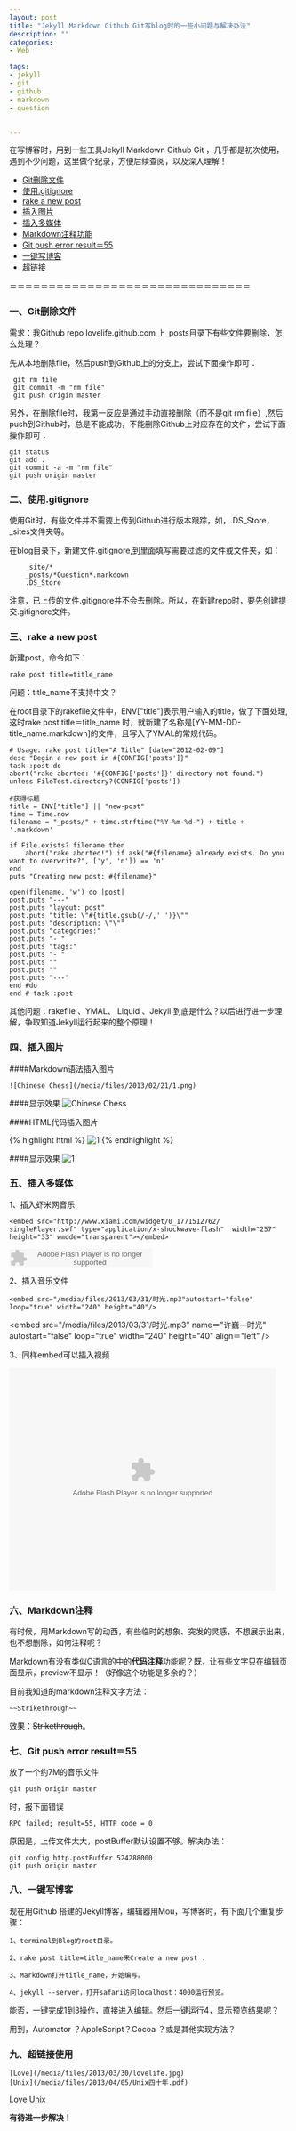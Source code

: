 ```yaml
---
layout: post
title: "Jekyll Markdown Github Git写blog时的一些小问题与解决办法"
description: ""
categories:
- Web

tags:
- jekyll
- git
- github
- markdown
- question


---
```

 
在写博客时，用到一些工具Jekyll Markdown Github Git ，几乎都是初次使用，遇到不少问题，这里做个纪录，方便后续查阅，以及深入理解！
 
*   [Git删除文件](#git_rm_file)
*   [使用.gitignore](#git_ignore)
*   [rake a new post](#rake_a_new_post)
*   [插入图片](#insert_picture)
*   [插入多媒体](#insert_media)
*   [Markdown注释功能](#markdown_comments)
*   [Git push error result＝55](#git_error_55)
*   [一键写博客](#one_key_write_blog)
*   [超链接](#hyper_link)

＝＝＝＝＝＝＝＝＝＝＝＝＝＝＝＝＝＝＝＝＝＝＝＝＝＝＝＝＝＝＝
  



<h3 id="git_rm_file">
一、Git删除文件
</h3>

需求：我Github repo lovelife.github.com 上_posts目录下有些文件要删除，怎么处理？

先从本地删除file，然后push到Github上的分支上，尝试下面操作即可：
	
	 git rm file
	 git commit -m "rm file"
	 git push origin master
	 
另外，在删除file时，我第一反应是通过手动直接删除（而不是git rm file）,然后push到Github时，总是不能成功，不能删除Github上对应存在的文件，尝试下面操作即可：

	git status
	git add .
	git commit -a -m "rm file"
	git push origin master 
	
	
<h3 id="git_ignore">
二、使用.gitignore
</h3>

使用Git时，有些文件并不需要上传到Github进行版本跟踪，如，.DS_Store，_sites文件夹等。

在blog目录下，新建文件.gitignore,到里面填写需要过滤的文件或文件夹，如：
		
		_site/*
		_posts/*Question*.markdown
		.DS_Store
		
注意，已上传的文件.gitignore并不会去删除。所以，在新建repo时，要先创建提交.gitignore文件。


<h3 id="rake_a_new_post">
三、rake a new post 
</h3>
新建post，命令如下：

	rake post title=title_name

问题：title_name不支持中文？

在root目录下的rakefile文件中，ENV["title"]表示用户输入的title，做了下面处理,这时rake post title＝title_name 时，就新建了名称是[YY-MM-DD-title_name.markdown]的文件，且写入了YMAL的常规代码。

	# Usage: rake post title="A Title" [date="2012-02-09"]
	desc "Begin a new post in #{CONFIG['posts']}"
	task :post do
	abort("rake aborted: '#{CONFIG['posts']}' directory not found.") unless FileTest.directory?(CONFIG['posts'])
	
	#获得标题
	title = ENV["title"] || "new-post"
	time = Time.now
	filename = "_posts/" + time.strftime("%Y-%m-%d-") + title + '.markdown'
	
	if File.exists? filename then
    	abort("rake aborted!") if ask("#{filename} already exists. Do you want to overwrite?", ['y', 'n']) == 'n'
    end
    puts "Creating new post: #{filename}"
    
    open(filename, 'w') do |post|
    post.puts "---"
    post.puts "layout: post"
    post.puts "title: \"#{title.gsub(/-/,' ')}\""
    post.puts "description: \"\""
    post.puts "categories:"
    post.puts "- "
    post.puts "tags:"
    post.puts "- "
    post.puts ""
    post.puts ""
    post.puts "---"
    end #do
    end # task :post
    
其他问题：rakefile 、YMAL、 Liquid 、Jekyll 到底是什么？以后进行进一步理解，争取知道Jekyll运行起来的整个原理！



<h3 id="insert_picture">
四、插入图片
</h3>

####Markdown语法插入图片

	![Chinese Chess](/media/files/2013/02/21/1.png)

####显示效果
![Chinese Chess](/media/files/2013/02/21/1.png)

####HTML代码插入图片

{% highlight html %}
<span class="image-600">![1](/media/files/2013/02/17/1.jpg)</span>
{% endhighlight %}


####显示效果
<span class="image-600">
![1](/media/files/2013/02/21/1.png)
</span>


<h3 id="insert_media">
五、插入多媒体
</h3>
1、插入虾米网音乐
	
	<embed src="http://www.xiami.com/widget/0_1771512762/	singlePlayer.swf" type="application/x-shockwave-flash" 	width="257" height="33" wmode="transparent"></embed>

<embed src="http://www.xiami.com/widget/0_1771512762/singlePlayer.swf" type="application/x-shockwave-flash" width="257" height="33" wmode="transparent"></embed>

2、插入音乐文件

	<embed src="/media/files/2013/03/31/时光.mp3"autostart="false" 	loop="true" width="240" height="40"/>
	
<embed src="/media/files/2013/03/31/时光.mp3" name＝"许巍－时光" autostart="false" loop="true" width="240" height="40" align＝"left" />

3、同样embed可以插入视频


<embed src="http://player.youku.com/player.php/sid/XNDMzNDAzNjQw/v.swf" quality="high" width="480" height="400" align="middle" allowScriptAccess="sameDomain" allowFullscreen="true" type="application/x-shockwave-flash"></embed>


<h3 id="markdown_comments">
六、Markdown注释
</h3>

有时候，用Markdown写的动西，有些临时的想象、突发的灵感，不想展示出来，也不想删除，如何注释呢？

Markdown有没有类似C语言的中的**代码注释**功能呢？既，让有些文字只在编辑页面显示，preview不显示！（好像这个功能是多余的？）

目前我知道的markdown注释文字方法：
	
	~~Strikethrough~~
效果：~~Strikethrough~~。

<h3 id="git_error_55">
七、Git push error result＝55
</h3>

放了一个约7M的音乐文件
	
	git push origin master
时，报下面错误

	RPC failed; result=55, HTTP code = 0

原因是，上传文件太大，postBuffer默认设置不够。解决办法：

	git config http.postBuffer 524288000	
	git push origin master
	
	

<h3 id="one_key_write_blog">
八、一键写博客
</h3>
现在用Github 搭建的Jekyll博客，编辑器用Mou，写博客时，有下面几个重复步骤：

	1、terminal到Blog的root目录。

	2、rake post title=title_name来Create a new post .

	3、Markdown打开title_name，开始编写。

	4、jekyll --server，打开safari访问localhost：4000运行预览。

能否，一键完成1到3操作，直接进入编辑。然后一键运行4，显示预览结果呢？  

用到，Automator ？AppleScript？Cocoa ？或是其他实现方法？


<h3 id="hyper_link">
九、超链接使用
</h3>

	[Love](/media/files/2013/03/30/lovelife.jpg)
	[Unix](/media/files/2013/04/05/Unix四十年.pdf)
	
[Love](/media/files/2013/03/30/lovelife.jpg)
[Unix](/media/files/2013/04/05/Unix四十年.pdf)	


**有待进一步解决！**







